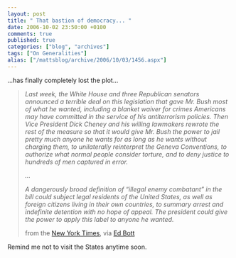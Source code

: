 ```yaml
---
layout: post
title: " That bastion of democracy... "
date: 2006-10-02 23:50:00 +0100
comments: true
published: true
categories: ["blog", "archives"]
tags: ["On Generalities"]
alias: ["/mattsblog/archive/2006/10/03/1456.aspx"]
---
```

<!-- more -->

<P>...has finally completely lost the plot...</P>
 <BLOCKQUOTE>
 <P><EM>Last week, the White House and three Republican senators announced a terrible deal on this legislation that gave Mr. Bush most of what he wanted, including a blanket waiver for crimes Americans may have committed in the service of his antiterrorism policies. Then Vice President Dick Cheney and his willing lawmakers rewrote the rest of the measure so that it would give Mr. Bush the power to jail pretty much anyone he wants for as long as he wants without charging them, to unilaterally reinterpret the Geneva Conventions, to authorize what normal people consider torture, and to deny justice to hundreds of men captured in error.</EM></P>
 <P><EM>...</EM></P>
 <P><EM>A dangerously broad definition of &#8220;illegal enemy combatant&#8221; in the bill could subject legal residents of the United States, as well as foreign citizens living in their own countries, to summary arrest and indefinite detention with no hope of appeal. The president could give the power to apply this label to anyone he wanted.</EM></P>
 <P>from the <A href="http://www.nytimes.com/2006/09/28/opinion/28thu1.html?ex=1317096000&amp;en=3eb3ba3410944ff9&amp;%23038;ei=5090&amp;%23038;partner=rssuserland&amp;%23038;emc=rss">New York Times</A>, via <A href="http://www.edbott.com/weblog/?p=1484">Ed Bott</A></P></BLOCKQUOTE>
 <P dir=ltr style="MARGIN-RIGHT: 0px">Remind me not to visit the States anytime soon.</P>
